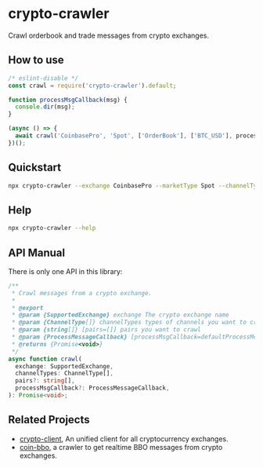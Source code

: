 # crypto-crawler

Crawl orderbook and trade messages from crypto exchanges.

## How to use

```javascript
/* eslint-disable */
const crawl = require('crypto-crawler').default;

function processMsgCallback(msg) {
  console.dir(msg);
}

(async () => {
  await crawl('CoinbasePro', 'Spot', ['OrderBook'], ['BTC_USD'], processMsgCallback);
})();
```

## Quickstart

```bash
npx crypto-crawler --exchange CoinbasePro --marketType Spot --channelType OrderBook --pairs BTC_USD
```

## Help

```bash
npx crypto-crawler --help
```

## API Manual

There is only one API in this library:

```typescript
/**
 * Crawl messages from a crypto exchange.
 *
 * @export
 * @param {SupportedExchange} exchange The crypto exchange name
 * @param {ChannelType[]} channelTypes types of channels you want to crawl
 * @param {string[]} [pairs=[]] pairs you want to crawl
 * @param {ProcessMessageCallback} [processMsgCallback=defaultProcessMessageCallback] the callback to process messages
 * @returns {Promise<void>}
 */
async function crawl(
  exchange: SupportedExchange,
  channelTypes: ChannelType[],
  pairs?: string[],
  processMsgCallback?: ProcessMessageCallback,
): Promise<void>;
```

## Related Projects

- [crypto-client](https://www.npmjs.com/package/crypto-client), An unified client for all cryptocurrency exchanges.
- [coin-bbo](https://www.npmjs.com/package/coin-bbo), a crawler to get realtime BBO messages from crypto exchanges.
